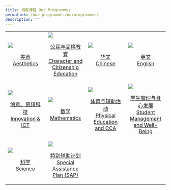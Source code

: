 ```yaml
---
title: 培群课程 Our Programmes
permalink: /our-programmes/ourprogrammes/
description: ""
---
```


<table>
	<tr>
		<td width="25%">
			<a href="/our-programmes/Aesthetics/">
				<img src="/Prog-icon/FTTPS%20Family/ExcoIcon.jpg"/>
				<p align="center">美育 <br> Aesthetics</p>
			</a>
		</td>
		<td width="25%">
			<a href="/our-programmes/CCE/">
				<img src="/Prog-icon/TEACHERS.jpg"/>
				<p align="center">公民与品格教育<br> Character and Citizenship Education</p>
			</a>
		</td>
		<td width="25%">
			<a href="/our-programmes/Chinese/">
				<img src="/Prog-icon/SAC.jpg"/>
				<p align="center">华文 <br>Chinese</p>
			</a>
		</td>
		<td width="25%">
			<a href="/our-programmes/English/">
				<img src="/Prog-icon/PSG%20(1).jpg"/>
				<p align="center">英文 <br> English</p>
			</a>
		</td>
	</tr>
	<tr>
		<td width="25%">
			<a href="/our-programmes/Innovation-ICT/">
				<img src="/Prog-icon/Family.jpg"/>
				<p align="center">创意、资讯科技<br>Innovation & ICT</p>
			</a>
		</td>
		<td width="25%">
			<a href="/our-programmes/Mathematics/">
				<img src="/Prog-icon/TEACHERS.jpg"/>
				<p align="center">数学 <br> Mathematics</p>
			</a>
		</td>
		<td width="25%">
			<a href="/our-programmes/PE-CCA/">
				<img src="/Prog-icon/SAC.jpg"/>
				<p align="center">体育与辅助活动 <br> Physical Education <br> and CCA</p>
			</a>
		</td>
		<td width="25%">
			<a href="/our-programmes/SMgmtWB/">
				<img src="/Prog-icon/PSG%20(1).jpg"/>
				<p align="center">学生管理与身心发展 <br> Student Management <br> and Well-Being</p>
			</a>
		</td>
	</tr>
	<tr>
		<td width="25%">
			<a href="/our-programmes/Science/">
				<img src="/Prog-icon/FTTPS%20Family/ExcoIcon.jpg"/>
				<p align="center">科学 <br> Science</p>
			</a>
		</td>
		<td width="25%">
			<a href="/our-programmes/SAP-cl/">
				<img src="/Prog-icon/TEACHERS.jpg"/>
				<p align="center">特别辅助计划 <br> Special Assistance Plan (SAP)</p>
			</a>
		</td>